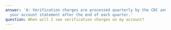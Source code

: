 ```yaml
---
answer: 'A: Verification charges are processed quarterly by the CDC and appear in
  your account statement after the end of each quarter.'
question: When will I see verification charges on my account?
---
```

